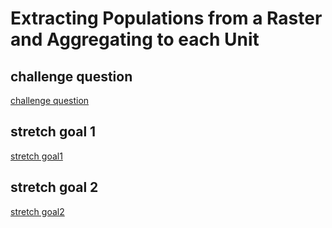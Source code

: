 # Extracting Populations from a Raster and Aggregating to each Unit
## challenge question
[challenge question](challenge1.2.md)
## stretch goal 1
[stretch goal1](stretch1.2(1).md)
## stretch goal 2
[stretch goal2](stretch1.2(2).md)
